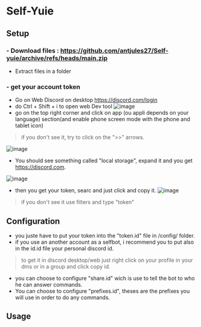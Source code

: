 # Self-Yuie

## Setup 

### - Download files : https://github.com/antjules27/Self-yuie/archive/refs/heads/main.zip
  * Extract files in a folder

### - get your account token
  * Go on Web Discord on desktop https://discord.com/login
  * do Ctrl + Shift + i to open web Dev tool 
    ![image](https://user-images.githubusercontent.com/45826872/203141081-93249531-bad4-40b5-9968-84884c05dffe.png)
  * go on the top right corner and click on app (ou appli depends on your language) section(and enable phone screen mode with the phone and tablet icon)
   > if you don't see it, try to click on the ">>" arrows.

 ![image](https://user-images.githubusercontent.com/45826872/203142257-2d9fbd50-f51c-4750-b403-1463be402a7c.png)

  * You should see something called "local storage", expand it and you get https://discord.com.
  
 ![image](https://user-images.githubusercontent.com/45826872/203142797-578ad57b-726d-4649-a821-3df42fec692c.png)

  * then you get your token, searc and just click and copy it.
  ![image](https://user-images.githubusercontent.com/45826872/203143127-ce7283e3-9610-4ffe-9571-3356645822a5.png)
  > if you don't see it use filters and type "token"
  
  
  
 ## Configuration 

  * you juste have to put your token into the "token.id" file in /config/ folder. 
  * if you use an another account as a selfbot, i recommend you to put also in the id.id file your personal discord id. 
  > to get it in discord desktop/web just right click on your profile in your dms or in a group and click copy id. 
  
  * you can choose to configure "share.id" wich is use to tell the bot to who he can answer commands. 
  * You can choose to configure "prefixes.id", theses are the prefixes you will use in order to do any commands. 
  
  ## Usage 
  
  
